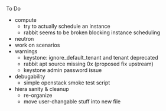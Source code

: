 To Do
- compute
  - try to actually schedule an instance
  - rabbit seems to be broken blocking instance scheduling
- neutron
- work on scenarios
- warnings
  - keystone: ignore_default_tenant and tenant deprecated
  - rabbit apt source missing 0x (proposed fix upstream)
  - keystone admin password issue
- debugability
  - simple openstack smoke test script
- hiera sanity & cleanup
  - re-organize
  - move user-changable stuff into new file
